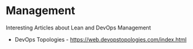 # Management
Interesting Articles about Lean and DevOps Management 
 - DevOps Topologies - https://web.devopstopologies.com/index.html
